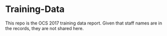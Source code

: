 # Training-Data
This repo is the OCS 2017 training data report. Given that staff names are in the records, they are not shared here.


